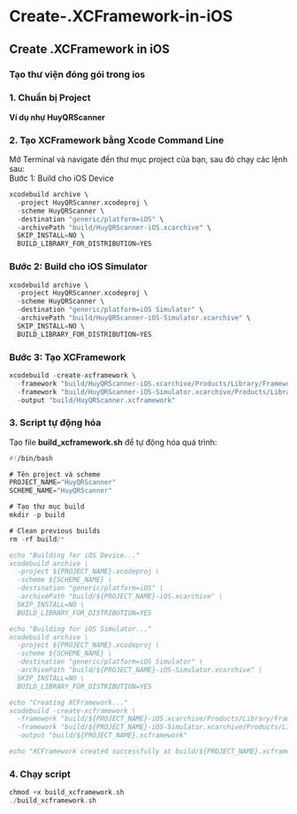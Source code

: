 # Create-.XCFramework-in-iOS
## Create .XCFramework in iOS

### Tạo thư viện đóng gói trong ios 

### 1. Chuẩn bị Project
**Ví dụ nhự HuyQRScanner** <br>

### 2. Tạo XCFramework bằng Xcode Command Line
Mở Terminal và navigate đến thư mục project của bạn, sau đó chạy các lệnh sau: <br>
Bước 1: Build cho iOS Device <br>
```swift
xcodebuild archive \
  -project HuyQRScanner.xcodeproj \
  -scheme HuyQRScanner \
  -destination "generic/platform=iOS" \
  -archivePath "build/HuyQRScanner-iOS.xcarchive" \
  SKIP_INSTALL=NO \
  BUILD_LIBRARY_FOR_DISTRIBUTION=YES

```
### Bước 2: Build cho iOS Simulator

```swift
xcodebuild archive \
  -project HuyQRScanner.xcodeproj \
  -scheme HuyQRScanner \
  -destination "generic/platform=iOS Simulator" \
  -archivePath "build/HuyQRScanner-iOS-Simulator.xcarchive" \
  SKIP_INSTALL=NO \
  BUILD_LIBRARY_FOR_DISTRIBUTION=YES
```

### Bước 3: Tạo XCFramework
```swift
xcodebuild -create-xcframework \
  -framework "build/HuyQRScanner-iOS.xcarchive/Products/Library/Frameworks/HuyQRScanner.framework" \
  -framework "build/HuyQRScanner-iOS-Simulator.xcarchive/Products/Library/Frameworks/HuyQRScanner.framework" \
  -output "build/HuyQRScanner.xcframework"

```

### 3. Script tự động hóa
Tạo file **build_xcframework.sh** để tự động hóa quá trình:
```swift
#!/bin/bash

# Tên project và scheme
PROJECT_NAME="HuyQRScanner"
SCHEME_NAME="HuyQRScanner"

# Tạo thư mục build
mkdir -p build

# Clean previous builds
rm -rf build/*

echo "Building for iOS Device..."
xcodebuild archive \
  -project ${PROJECT_NAME}.xcodeproj \
  -scheme ${SCHEME_NAME} \
  -destination "generic/platform=iOS" \
  -archivePath "build/${PROJECT_NAME}-iOS.xcarchive" \
  SKIP_INSTALL=NO \
  BUILD_LIBRARY_FOR_DISTRIBUTION=YES

echo "Building for iOS Simulator..."
xcodebuild archive \
  -project ${PROJECT_NAME}.xcodeproj \
  -scheme ${SCHEME_NAME} \
  -destination "generic/platform=iOS Simulator" \
  -archivePath "build/${PROJECT_NAME}-iOS-Simulator.xcarchive" \
  SKIP_INSTALL=NO \
  BUILD_LIBRARY_FOR_DISTRIBUTION=YES

echo "Creating XCFramework..."
xcodebuild -create-xcframework \
  -framework "build/${PROJECT_NAME}-iOS.xcarchive/Products/Library/Frameworks/${PROJECT_NAME}.framework" \
  -framework "build/${PROJECT_NAME}-iOS-Simulator.xcarchive/Products/Library/Frameworks/${PROJECT_NAME}.framework" \
  -output "build/${PROJECT_NAME}.xcframework"

echo "XCFramework created successfully at build/${PROJECT_NAME}.xcframework"

```
### 4. Chạy script
```swift
chmod +x build_xcframework.sh
./build_xcframework.sh
```


